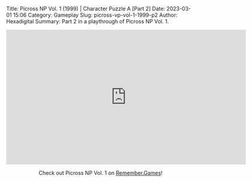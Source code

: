 Title: Picross NP Vol. 1 (1999) | Character Puzzle A [Part 2]
Date: 2023-03-01 15:06
Category: Gameplay
Slug: picross-vp-vol-1-1999-p2
Author: Hexadigital
Summary: Part 2 in a playthrough of Picross NP Vol. 1.

<center><iframe src="https://www.youtube.com/embed/ba7D5kx5yt8?feature=oembed" allow="accelerometer; autoplay; encrypted-media; gyroscope; picture-in-picture" width="640" height="360" frameborder="0"></iframe>

Check out Picross NP Vol. 1 on [Remember.Games](https://remember.games/game/6791/picross-np-vol-1/)!</center>

